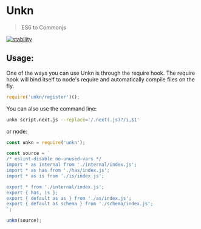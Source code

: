 # Unkn
> ES6 to Commonjs

[![stability]][stability-url]

## Usage:

One of the ways you can use Unkn is through the require hook. The require hook will bind itself to node's require and automatically compile files on the fly.

```javascript
require('unkn/register')();
```

You can also use the command line:

```bash
unkn script.next.js --replace='/.next(.js)?/i,$1'
```

or node:

```javascript
const unkn = require('unkn');

const source = `
/* eslint-disable no-unused-vars */
import * as internal from './internal/index.js';
import * as has from './has/index.js';
import * as is from './is/index.js';

export * from './internal/index.js';
export { has, is };
export { default as as } from './as/index.js';
export { default as schema } from './schema/index.js';
`;

unkn(source);
```

[stability]: http://badges.github.io/stability-badges/dist/experimental.svg
[stability-url]: http://learnhtmlwithsong.com/blog/wp-content/uploads/2014/12/errors-everywhere-meme.png

<!-- helpful links -->
[Bayfront Technologies - mc tutorial]: http://www.bayfronttechnologies.com/mc_tutorial.html
